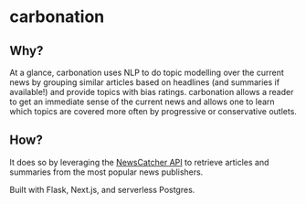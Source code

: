 # carbonation

## Why?

At a glance, carbonation uses NLP to do topic modelling over the current news by grouping similar
articles based on headlines (and summaries if available!) and provide topics with bias ratings.
carbonation allows a reader to get an immediate sense of the current news and allows one to learn
which topics are covered more often by progressive or conservative outlets.

## How?

It does so by leveraging the [NewsCatcher API](https://newscatcherapi.com/) to retrieve articles and
summaries from the most popular news publishers.

Built with Flask, Next.js, and serverless Postgres.
